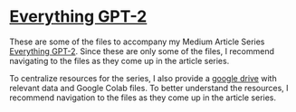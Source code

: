 # [Everything GPT-2](https://rowlando13.medium.com/everything-gpt-2-0-intro-a82e1dd040ae)

These are some of the files to accompany my Medium Article Series [Everything GPT-2](https://rowlando13.medium.com/everything-gpt-2-0-intro-a82e1dd040ae). Since these are only some of the files, I recommend navigating to the files as they come up in the article series.

To centralize resources for the series, I also provide a [google drive](https://drive.google.com/drive/folders/12kc9BrHdEe2am4x7d_x0YyKAGd0PeuuS?usp=sharing) with relevant data and Google Colab files. To better understand the resources, I recommend navigation to the files as they come up in the article series. 
